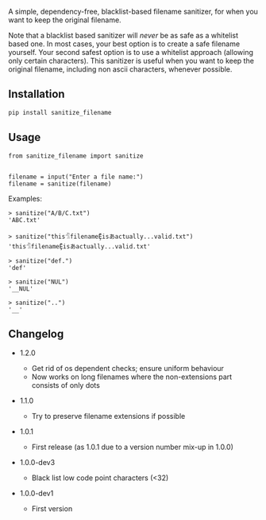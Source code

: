 A simple, dependency-free, blacklist-based filename sanitizer, for when you want to keep the original filename.

Note that a blacklist based sanitizer will _never_ be as safe as a whitelist based one. In most cases, your best option is to create a safe filename yourself. Your second safest option is to use a whitelist approach (allowing only certain characters). This sanitizer is useful when you want to keep the original filename, including non ascii characters, whenever possible.

## Installation

```sh
pip install sanitize_filename
```

## Usage

```python3
from sanitize_filename import sanitize


filename = input("Enter a file name:")
filename = sanitize(filename)
```

Examples:

```python3
> sanitize("A/B/C.txt")
'ABC.txt'

> sanitize("this𓀦filenameḜisあactually...valid.txt")
'this𓀦filenameḜisあactually...valid.txt'

> sanitize("def.")
'def'

> sanitize("NUL")
'__NUL'

> sanitize("..")
'__'
```

## Changelog

- 1.2.0

  - Get rid of os dependent checks; ensure uniform behaviour
  - Now works on long filenames where the non-extensions part consists of only dots

- 1.1.0

  - Try to preserve filename extensions if possible

- 1.0.1

  - First release (as 1.0.1 due to a version number mix-up in 1.0.0)

- 1.0.0-dev3

  - Black list low code point characters (<32)

- 1.0.0-dev1

  - First version